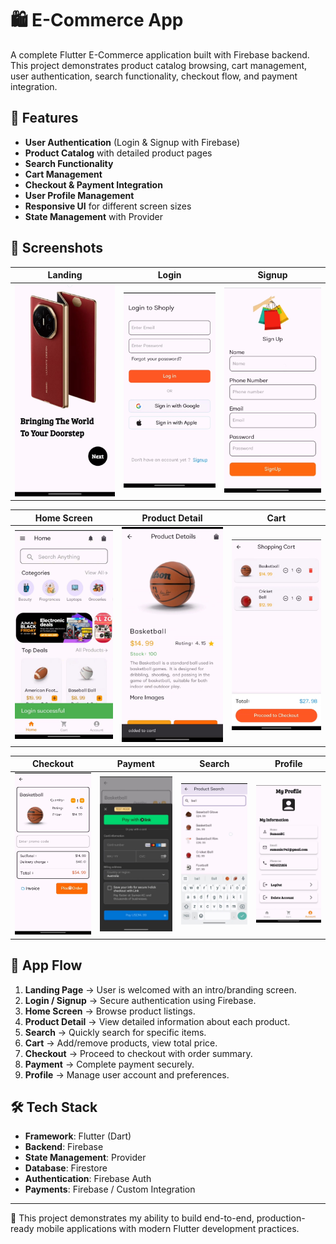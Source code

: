 # 🛍️ E-Commerce App

A complete Flutter E-Commerce application built with Firebase backend.  
This project demonstrates product catalog browsing, cart management, user authentication, search functionality, checkout flow, and payment integration.  

## 🚀 Features
- **User Authentication** (Login & Signup with Firebase)
- **Product Catalog** with detailed product pages
- **Search Functionality**
- **Cart Management**
- **Checkout & Payment Integration**
- **User Profile Management**
- **Responsive UI** for different screen sizes
- **State Management** with Provider

## 📸 Screenshots

| Landing | Login | Signup |
|---------|-------|--------|
| ![Landing](assests/screenshots/landing.png) | ![Login](assests/screenshots/login.png) | ![Signup](assests/screenshots/signup.png) |

| Home Screen | Product Detail | Cart |
|-------------|----------------|------|
| ![Home](assests/screenshots/home.png) | ![Product Detail](assests/screenshots/detail.png) | ![Cart](assests/screenshots/cart.png) |

| Checkout | Payment | Search | Profile |
|----------|---------|--------|---------|
| ![Checkout](assests/screenshots/checkout.png) | ![Payment](assests/screenshots/payment.png) | ![Search](assests/screenshots/search.png) | ![Profile](assests/screenshots/profile.png) |

## 📱 App Flow
1. **Landing Page** → User is welcomed with an intro/branding screen.  
2. **Login / Signup** → Secure authentication using Firebase.  
3. **Home Screen** → Browse product listings.  
4. **Product Detail** → View detailed information about each product.  
5. **Search** → Quickly search for specific items.  
6. **Cart** → Add/remove products, view total price.  
7. **Checkout** → Proceed to checkout with order summary.  
8. **Payment** → Complete payment securely.  
9. **Profile** → Manage user account and preferences.  

## 🛠️ Tech Stack
- **Framework**: Flutter (Dart)  
- **Backend**: Firebase  
- **State Management**: Provider  
- **Database**: Firestore  
- **Authentication**: Firebase Auth  
- **Payments**: Firebase / Custom Integration  

---

📌 This project demonstrates my ability to build end-to-end, production-ready mobile applications with modern Flutter development practices.
